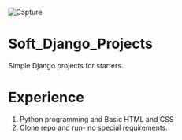 ![Capture](https://github.com/Wildchayote/Soft_Django_Projects/assets/141868598/0cd3f7f5-61bf-4870-9ba9-a65cc3b8d209)
# Soft_Django_Projects
Simple Django projects for starters.
# Experience
1. Python programming and Basic HTML and CSS
2. Clone repo and run- no special requirements.


